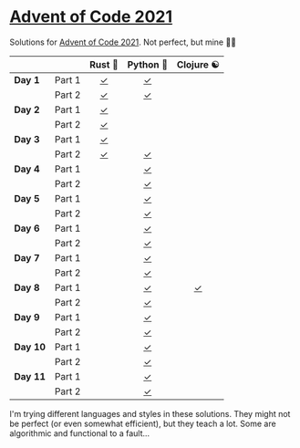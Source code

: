 # [Advent of Code 2021](https://adventofcode.com/2021)

Solutions for [Advent of Code 2021](https://adventofcode.com/2021). Not perfect, but mine 🤷‍♂

|            |        |            Rust 🦀            |        Python 🐍        |        Clojure ☯️         |
| ---------- | ------ | :---------------------------: | :---------------------: | :-----------------------: |
| **Day 1**  | Part 1 | [✓](rust/src/bin/day01-01.rs) | [✓](python/day01-01.py) |                           |
|            | Part 2 | [✓](rust/src/bin/day01-02.rs) | [✓](python/day01-02.py) |                           |
| **Day 2**  | Part 1 | [✓](rust/src/bin/day02-01.rs) |                         |                           |
|            | Part 2 | [✓](rust/src/bin/day02-02.rs) |                         |                           |
| **Day 3**  | Part 1 | [✓](rust/src/bin/day03-01.rs) |                         |                           |
|            | Part 2 | [✓](rust/src/bin/day03-02.rs) | [✓](python/day03-02.py) |                           |
| **Day 4**  | Part 1 |                               | [✓](python/day04-01.py) |                           |
|            | Part 2 |                               | [✓](python/day04-02.py) |                           |
| **Day 5**  | Part 1 |                               | [✓](python/day05-01.py) |                           |
|            | Part 2 |                               | [✓](python/day05-02.py) |                           |
| **Day 6**  | Part 1 |                               | [✓](python/day06-01.py) |                           |
|            | Part 2 |                               | [✓](python/day06-02.py) |                           |
| **Day 7**  | Part 1 |                               | [✓](python/day07-01.py) |                           |
|            | Part 2 |                               | [✓](python/day07-02.py) |                           |
| **Day 8**  | Part 1 |                               | [✓](python/day08-01.py) | [✓](clojure/day08-01.clj) |
|            | Part 2 |                               | [✓](python/day08-02.py) |                           |
| **Day 9**  | Part 1 |                               | [✓](python/day09-01.py) |                           |
|            | Part 2 |                               | [✓](python/day09-02.py) |                           |
| **Day 10** | Part 1 |                               | [✓](python/day10-01.py) |                           |
|            | Part 2 |                               | [✓](python/day10-02.py) |                           |
| **Day 11** | Part 1 |                               | [✓](python/day11-01.py) |                           |
|            | Part 2 |                               | [✓](python/day11-02.py) |                           |

I'm trying different languages and styles in these solutions.
They might not be perfect (or even somewhat efficient), but they teach a lot.
Some are algorithmic and functional to a fault...
